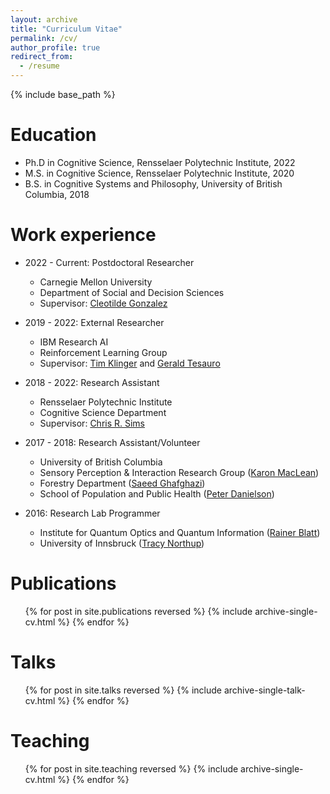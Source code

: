 ```yaml
---
layout: archive
title: "Curriculum Vitae"
permalink: /cv/
author_profile: true
redirect_from:
  - /resume
---
```


{% include base_path %}

Education
======
* Ph.D in Cognitive Science, Rensselaer Polytechnic Institute, 2022
* M.S. in Cognitive Science, Rensselaer Polytechnic Institute, 2020
* B.S. in Cognitive Systems and Philosophy, University of British Columbia, 2018

Work experience
======
* 2022 - Current: Postdoctoral Researcher
  * Carnegie Mellon University
  * Department of Social and Decision Sciences
  * Supervisor: [Cleotilde Gonzalez](https://scholar.google.com/citations?user=KgU6Vg8AAAAJ&hl=en&oi=ao)

* 2019 - 2022: External Researcher 
  * IBM Research AI 
  * Reinforcement Learning Group
  * Supervisor: [Tim Klinger](https://scholar.google.com/citations?user=dd8awr4AAAAJ&hl=en&oi=ao) and [Gerald Tesauro](https://scholar.google.com/citations?user=5_UCvUgAAAAJ&hl=en&oi=ao)

* 2018 - 2022: Research Assistant
  * Rensselaer Polytechnic Institute
  * Cognitive Science Department
  * Supervisor: [Chris R. Sims](https://scholar.google.com/citations?user=Z_rAu6sAAAAJ&hl=en&oi=ao)

* 2017 - 2018: Research Assistant/Volunteer
  * University of British Columbia
  * Sensory Perception & Interaction Research Group ([Karon MacLean](https://scholar.google.com/citations?user=qANkJFwAAAAJ&hl=en&oi=ao))
  * Forestry Department ([Saeed Ghafghazi](https://scholar.google.com/citations?user=9evv4QoAAAAJ&hl=en&oi=ao))
  * School of Population and Public Health ([Peter Danielson](https://scholar.google.com/citations?user=-Krmq0UAAAAJ&hl=en&oi=ao))

* 2016: Research Lab Programmer
  * Institute for Quantum Optics and Quantum Information ([Rainer Blatt](https://scholar.google.com/citations?user=_34V-4QAAAAJ&hl=en)) 
  * University of Innsbruck ([Tracy Northup](https://scholar.google.com/citations?user=BHFu0UwAAAAJ&hl=en&oi=ao))

Publications
======
  <ul>{% for post in site.publications reversed %}
    {% include archive-single-cv.html %}
  {% endfor %}</ul>
  
Talks
======
  <ul>{% for post in site.talks reversed %}
    {% include archive-single-talk-cv.html  %}
  {% endfor %}</ul>
  
Teaching
======
  <ul>{% for post in site.teaching reversed %}
    {% include archive-single-cv.html %}
  {% endfor %}</ul>
  
